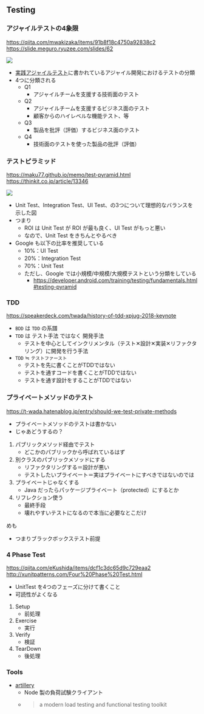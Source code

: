 ## Testing

### アジャイルテストの4象限
https://qiita.com/mwakizaka/items/91b8f18c4750a92838c2
https://slide.meguro.ryuzee.com/slides/62

![](https://qiita-user-contents.imgix.net/https%3A%2F%2Fqiita-image-store.s3.amazonaws.com%2F0%2F114437%2F5dd02f09-c4db-7a9a-c949-7109c583e710.png?ixlib=rb-1.2.2&auto=format&gif-q=60&q=75&s=c8a5715a195259a141b761355c170157)

- [実践アジャイルテスト](https://www.amazon.co.jp/%E5%AE%9F%E8%B7%B5%E3%82%A2%E3%82%B8%E3%83%A3%E3%82%A4%E3%83%AB%E3%83%86%E3%82%B9%E3%83%88-%E3%83%86%E3%82%B9%E3%82%BF%E3%83%BC%E3%81%A8%E3%82%A2%E3%82%B8%E3%83%A3%E3%82%A4%E3%83%AB%E3%83%81%E3%83%BC%E3%83%A0%E3%81%AE%E3%81%9F%E3%82%81%E3%81%AE%E5%AE%9F%E8%B7%B5%E3%82%AC%E3%82%A4%E3%83%89-Architects-Archive%E3%82%BD%E3%83%95%E3%83%88%E3%82%A6%E3%82%A7%E3%82%A2%E9%96%8B%E7%99%BA%E3%81%AE%E5%AE%9F%E8%B7%B5-Gregory/dp/4798119970)に書かれているアジャイル開発におけるテストの分類
- 4つに分類される
  - Q1
    - アジャイルチームを支援する技術面のテスト
  - Q2
    - アジャイルチームを支援するビジネス面のテスト
    - 顧客からのハイレベルな機能テスト、等
  - Q3
    - 製品を批評（評価）するビジネス面のテスト
  - Q4
    - 技術面のテストを使った製品の批評（評価）


### テストピラミッド
https://maku77.github.io/memo/test-pyramid.html
https://thinkit.co.jp/article/13346

![](https://maku77.github.io/memo/test-pyramid.png)

- Unit Test、Integration Test、UI Test、の3つについて理想的なバランスを示した図
- つまり
  - ROI は Unit Test が ROI が最も良く、UI Test がもっと悪い
  - なので、Unit Test をきちんとやるべき
- Google も以下の比率を推奨している
  - 10%：UI Test
  - 20%：Integration Test
  - 70%：Unit Test
  - ただし、Google では小規模/中規模/大規模テストという分類をしている
    - https://developer.android.com/training/testing/fundamentals.html#testing-pyramid 


### TDD

https://speakerdeck.com/twada/history-of-tdd-xpjug-2018-keynote

- `BDD` は `TDD` の系譜
- `TDD` は テスト手法 ではなく 開発手法
  - テストを中心としてインクリメンタル（テスト✕設計✕実装✕リファクタリング）に開発を行う手法
- `TDD` ≒ `テストファースト`
  - テストを先に書くことがTDDではない
  - テストを通すコードを書くことがTDDではない
  - テストを通す設計をすることがTDDではない



### プライベートメソッドのテスト
https://t-wada.hatenablog.jp/entry/should-we-test-private-methods

- プライベートメソッドのテストは書かない
- じゃあどうするの？
1. パブリックメソッド経由でテスト
   - どこかのパブリックから呼ばれているはず
2. 別クラスのパブリックメソッドにする
   - リファクタリングする＝設計が悪い
   - テストしたいプライベート＝実はプライベートにすべきではないのでは
3. プライベートじゃなくする
   - Java だったらパッケージプライベート（protected）にするとか
4. リフレクション使う
   - 最終手段
   - 壊れやすいテストになるので本当に必要なとこだけ

めも
- つまりブラックボックステスト前提


### 4 Phase Test
https://qiita.com/eKushida/items/dcf1c3dc65d9c729eaa2
http://xunitpatterns.com/Four%20Phase%20Test.html

- UnitTest を4つのフェーズに分けて書くこと
- 可読性がよくなる
1. Setup
   - 前処理
2. Exercise
   - 実行
3. Verify
   - 検証
4. TearDown
   - 後処理



### Tools

- [artillery](https://github.com/artilleryio/artillery)
  - Node 製の負荷試験クライアント
  - >  a modern load testing and functional testing toolkit

